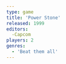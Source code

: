 ```yaml
---
type: game
title: 'Power Stone'
released: 1999
editors: 
  -Capcom
players: 2
genres:
  - 'Beat them all'
---
```

